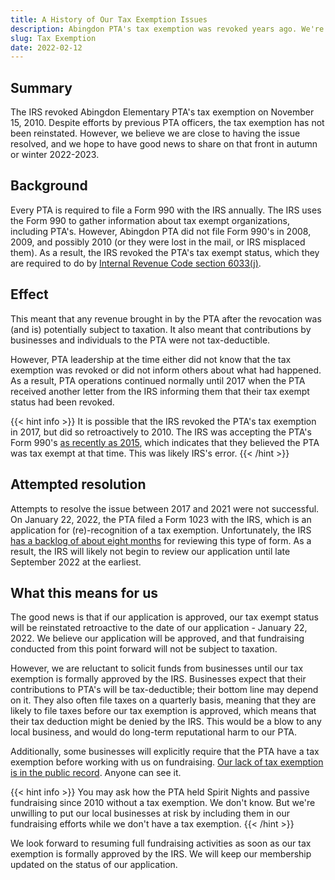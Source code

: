```yaml
---
title: A History of Our Tax Exemption Issues
description: Abingdon PTA's tax exemption was revoked years ago. We're working on having it reinstated.
slug: Tax Exemption
date: 2022-02-12
---
```


## Summary

The IRS revoked Abingdon Elementary PTA's tax exemption on November 15, 2010. Despite efforts by previous PTA officers, the tax exemption has not been reinstated. However, we believe we are close to having the issue resolved, and we hope to have good news to share on that front in autumn or winter 2022-2023.

## Background

Every PTA is required to file a Form 990 with the IRS annually. The IRS uses the Form 990 to gather information about tax exempt organizations, including PTA's. However, Abingdon PTA did not file Form 990's in 2008, 2009, and possibly 2010 (or they were lost in the mail, or IRS misplaced them). As a result, the IRS revoked the PTA's tax exempt status, which they are required to do by [Internal Revenue Code section 6033(j)](https://uscode.house.gov/view.xhtml?req=granuleid:USC-prelim-title26-section6033&num=0&edition=prelim).

## Effect

This meant that any revenue brought in by the PTA after the revocation was (and is) potentially subject to taxation. It also meant that contributions by businesses and individuals to the PTA were not tax-deductible.

However, PTA leadership at the time either did not know that the tax exemption was revoked or did not inform others about what had happened. As a result, PTA operations continued normally until 2017 when the PTA received another letter from the IRS informing them that their tax exempt status had been revoked.

{{< hint info >}}
It is possible that the IRS revoked the PTA's tax exemption in 2017, but did so retroactively to 2010. The IRS was accepting the PTA's Form 990's [as recently as 2015](https://projects.propublica.org/nonprofits/display_990/521289072/2016_06_EO%2F52-1289072_990EZ_201506), which indicates that they believed the PTA was tax exempt at that time. This was likely IRS's error.
{{< /hint >}}

## Attempted resolution

Attempts to resolve the issue between 2017 and 2021 were not successful. On January 22, 2022, the PTA filed a Form 1023 with the IRS, which is an application for (re)-recognition of a tax exemption. Unfortunately, the IRS [has a backlog of about eight months](https://www.irs.gov/charities-non-profits/charitable-organizations/wheres-my-application-for-tax-exempt-status) for reviewing this type of form. As a result, the IRS will likely not begin to review our application until late September 2022 at the earliest.

## What this means for us

The good news is that if our application is approved, our tax exempt status will be reinstated retroactive to the date of our application - January 22, 2022. We believe our application will be approved, and that fundraising conducted from this point forward will not be subject to taxation.

However, we are reluctant to solicit funds from businesses until our tax exemption is formally approved by the IRS. Businesses expect that their contributions to PTA's will be tax-deductible; their bottom line may depend on it. They also often file taxes on a quarterly basis, meaning that they are likely to file taxes before our tax exemption is approved, which means that their tax deduction might be denied by the IRS. This would be a blow to any local business, and would do long-term reputational harm to our PTA.

Additionally, some businesses will explicitly require that the PTA have a tax exemption before working with us on fundraising. [Our lack of tax exemption is in the public record](https://apps.irs.gov/app/eos/detailsPage?ein=521289072&name=VIRGINIA%20CONGRESS%20OF%20PARENTS%20AND&city=ARLINGTON&state=VA&countryAbbr=US&dba=TEACHERSABINGDON&type=REVOCATION&orgTags=REVOCATION). Anyone can see it.

{{< hint info >}}
You may ask how the PTA held Spirit Nights and passive fundraising since 2010 without a tax exemption. We don't know. But we're unwilling to put our local businesses at risk by including them in our fundraising efforts while we don't have a tax exemption.
{{< /hint >}}

We look forward to resuming full fundraising activities as soon as our tax exemption is formally approved by the IRS. We will keep our membership updated on the status of our application.